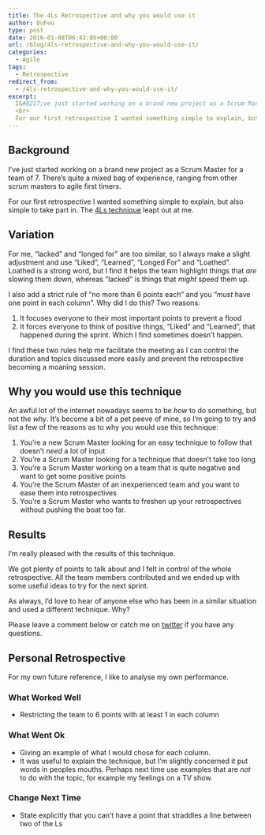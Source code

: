```yaml
---
title: The 4Ls Retrospective and why you would use it
author: DuFeu
type: post
date: 2016-01-08T06:43:05+00:00
url: /blog/4ls-retrospective-and-why-you-would-use-it/
categories:
  - Agile
tags:
  - Retrospective
redirect_from:
  - /4ls-retrospective-and-why-you-would-use-it/
excerpt:
  I&#8217;ve just started working on a brand new project as a Scrum Master for a team of 7. There&#8217;s quite a mixed bag of experience,   ranging from other scrum masters to agile first timers.
  <br>
  For our first retrospective I wanted something simple to explain, but also simple to take part in. The <a href="http://www.funretrospectives.com/the-4-ls-liked-learned-lacked-longed-for/">4Ls technique</a> leapt out at me.
---
```


## Background

I&#8217;ve just started working on a brand new project as a Scrum Master for a team of 7. There&#8217;s quite a mixed bag of experience, ranging from other scrum masters to agile first timers.

For our first retrospective I wanted something simple to explain, but also simple to take part in. The [4Ls technique][1] leapt out at me.

## Variation

For me, &#8220;lacked&#8221; and &#8220;longed for&#8221; are too similar, so I always make a slight adjustment and use &#8220;Liked&#8221;, &#8220;Learned&#8221;, &#8220;Longed For&#8221; and &#8220;Loathed&#8221;. Loathed is a strong word, but I find it helps the team highlight things that _are_ slowing them down, whereas &#8220;lacked&#8221; is things that _might_ speed them up.

I also add a strict rule of &#8220;no more than 6 points each&#8221; and you &#8220;_must_ have one point in each column&#8221;. Why did I do this? Two reasons:

1. It focuses everyone to their most important points to prevent a flood
2. It forces everyone to think of positive things, &#8220;Liked&#8221; and &#8220;Learned&#8221;, that happened during the sprint. Which I find sometimes doesn&#8217;t happen.

I find these two rules help me facilitate the meeting as I can control the duration and topics discussed more easily and prevent the retrospective becoming a moaning session.

## Why you would use this technique

An awful lot of the internet nowadays seems to be _how_ to do something, but not the _why_. It&#8217;s become a bit of a pet peeve of mine, so I&#8217;m going to try and list a few of the reasons as to why you would use this technique:

1. You&#8217;re a new Scrum Master looking for an easy technique to follow that doesn&#8217;t _need_ a lot of input
2. You&#8217;re a Scrum Master looking for a technique that doesn&#8217;t take too long
3. You&#8217;re a Scrum Master working on a team that is quite negative and want to get some positive points
4. You&#8217;re the Scrum Master of an inexperienced team and you want to ease them into retrospectives
5. You&#8217;re a Scrum Master who wants to freshen up your retrospectives without pushing the boat too far.

## Results

I&#8217;m really pleased with the results of this technique.

We got plenty of points to talk about and I felt in control of the whole retrospective. All the team members contributed and we ended up with some useful ideas to try for the next sprint.

As always, I&#8217;d love to hear of anyone else who has been in a similar situation and used a different technique. Why?

Please leave a comment below or catch me on [twitter][2] if you have any questions.

## Personal Retrospective

For my own future reference, I like to analyse my own performance.

### What Worked Well

- Restricting the team to 6 points with at least 1 in each column

### What Went Ok

- Giving an example of what I would chose for each column.
- It was useful to explain the technique, but I&#8217;m slightly concerned it put words in peoples mouths. Perhaps next time use examples that are _not_ to do with the topic, for example my feelings on a TV show.

### Change Next Time

- State explicitly that you can&#8217;t have a point that straddles a line between two of the Ls

[1]: http://www.funretrospectives.com/the-4-ls-liked-learned-lacked-longed-for/
[2]: https://www.twitter.com/mattdufeu
